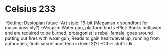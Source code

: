 # Celsius 233
-Setting: Dystopian future
-Art style: 16-bit (Megaman x soundfont for music possibly?)
-Weapon: Water gun, platform boots
-Plot: Books outlawed and are required to be burned, protagonist is rebel, female, goes around putting out fires with water gun, Reads to gain health/level up, running from authorities, finds secret boot tech in level 2(?)
-Other stuff: idk
